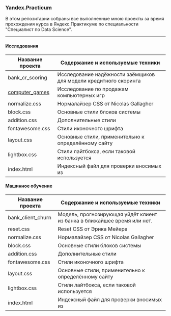 ### Yandex.Practicum  

В этом репозитарии собраны все выполненные мною проекты за время прохождения курса 
в Яндекс.Практикуме по специальности "Специалист по Data Science".

___

#### Исследования
Название проекта | Содержание и используемые техники
-----------------|----------------------
bank_cr_scoring  | Исследование надёжности заёмщиков для модели кредитного скоринга
[computer_games](https://github.com/Toomas-A/Yandex.Practicum/tree/master/computer_games)   | Исследование по продажам компьютерных игр
normalize.css    | Нормалайзер CSS от Nicolas Gallagher
block.css        | Основные стили блоков системы
addition.css     | Дополнительные стили
fontawesome.css  | Стили иконочного шрифта
layout.css       | Основные стили, применительно к определённому сайту
lightbox.css     | Стили лайтбокса, если таковой используется
index.html       | Индексный файл для проверки вносимых из

#### Машинное обучение
Название проекта | Содержание и используемые техники
-----------------|----------------------
bank_client_churn| Модель, прогнозирующая уйдёт клиент из банка в ближайшее время или нет.
reset.css        | Reset CSS от Эрика Мейера
normalize.css    | Нормалайзер CSS от Nicolas Gallagher
block.css        | Основные стили блоков системы
addition.css     | Дополнительные стили
fontawesome.css  | Стили иконочного шрифта
layout.css       | Основные стили, применительно к определённому сайту
lightbox.css     | Стили лайтбокса, если таковой используется
index.html       | Индексный файл для проверки вносимых из
